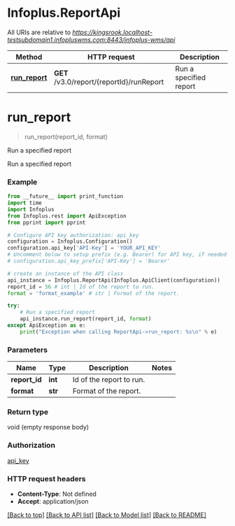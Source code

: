 # Infoplus.ReportApi

All URIs are relative to *https://kingsrook.localhost-testsubdomain1.infopluswms.com:8443/infoplus-wms/api*

Method | HTTP request | Description
------------- | ------------- | -------------
[**run_report**](ReportApi.md#run_report) | **GET** /v3.0/report/{reportId}/runReport | Run a specified report


# **run_report**
> run_report(report_id, format)

Run a specified report

Run a specified report

### Example
```python
from __future__ import print_function
import time
import Infoplus
from Infoplus.rest import ApiException
from pprint import pprint

# Configure API key authorization: api_key
configuration = Infoplus.Configuration()
configuration.api_key['API-Key'] = 'YOUR_API_KEY'
# Uncomment below to setup prefix (e.g. Bearer) for API key, if needed
# configuration.api_key_prefix['API-Key'] = 'Bearer'

# create an instance of the API class
api_instance = Infoplus.ReportApi(Infoplus.ApiClient(configuration))
report_id = 56 # int | Id of the report to run.
format = 'format_example' # str | Format of the report.

try:
    # Run a specified report
    api_instance.run_report(report_id, format)
except ApiException as e:
    print("Exception when calling ReportApi->run_report: %s\n" % e)
```

### Parameters

Name | Type | Description  | Notes
------------- | ------------- | ------------- | -------------
 **report_id** | **int**| Id of the report to run. | 
 **format** | **str**| Format of the report. | 

### Return type

void (empty response body)

### Authorization

[api_key](../README.md#api_key)

### HTTP request headers

 - **Content-Type**: Not defined
 - **Accept**: application/json

[[Back to top]](#) [[Back to API list]](../README.md#documentation-for-api-endpoints) [[Back to Model list]](../README.md#documentation-for-models) [[Back to README]](../README.md)

